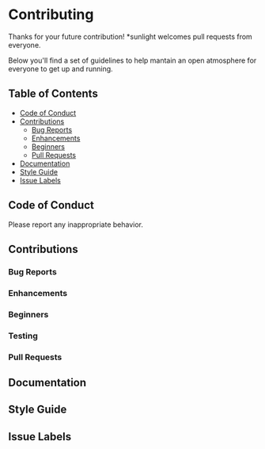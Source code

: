 # Contributing

Thanks for your future contribution! \*sunlight welcomes pull requests from everyone.

Below you'll find a set of guidelines to help mantain an open atmosphere for everyone to get up and running.

## Table of Contents

- [Code of Conduct](#code-of-conduct)
- [Contributions](#contributions)
    - [Bug Reports](#bug-reports)
    - [Enhancements](#enhancements)
    - [Beginners](#beginners)
    - [Pull Requests](#pull-requests)
- [Documentation](#documentation)
- [Style Guide](#style-guide)
- [Issue Labels](#issue-labels)

## Code of Conduct

Please report any inappropriate behavior.

## Contributions

### Bug Reports

### Enhancements

### Beginners

### Testing

### Pull Requests

## Documentation

## Style Guide

## Issue Labels
